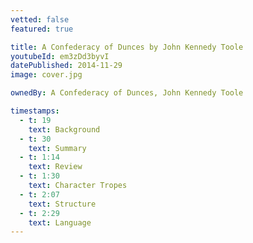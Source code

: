 ```yaml
---
vetted: false
featured: true

title: A Confederacy of Dunces by John Kennedy Toole
youtubeId: em3zDd3byvI
datePublished: 2014-11-29
image: cover.jpg

ownedBy: A Confederacy of Dunces, John Kennedy Toole

timestamps:
  - t: 19
    text: Background
  - t: 30
    text: Summary
  - t: 1:14
    text: Review
  - t: 1:30
    text: Character Tropes
  - t: 2:07
    text: Structure
  - t: 2:29
    text: Language
---
```

